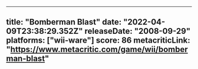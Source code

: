 
---
title: "Bomberman Blast"
date: "2022-04-09T23:38:29.352Z"
releaseDate: "2008-09-29"
platforms: ["wii-ware"]
score: 86
metacriticLink: "https://www.metacritic.com/game/wii/bomberman-blast"
---
